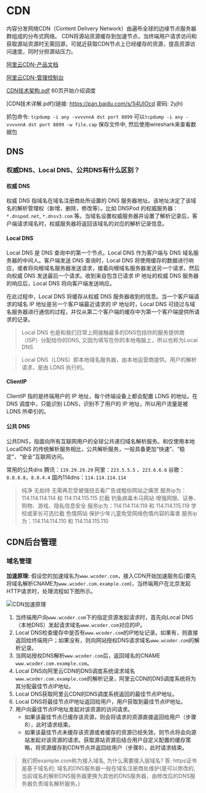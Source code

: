 # CDN
内容分发网络CDN（Content Delivery Network）由遍布全球的边缘节点服务器群组成的分布式网络。
CDN将源站资源缓存到加速节点，当终端用户请求访问和获取源站资源时无需回源，可就近获取CDN节点上已经缓存的资源，提高资源访问速度，同时分担源站压力。

[阿里云CDN-产品文档](https://help.aliyun.com/product/27099.html)

[阿里云CDN-管理控制台](https://cdn.console.aliyun.com/overview)

[CDN技术架构.pdf](https://developer.aliyun.com/ebook/7561) 60页开始介绍调度

[CDN技术详解.pdf](链接: https://pan.baidu.com/s/1i4UIOcd 密码: 2yjh)

抓包命令: `tcpdump -i any -vvvvnnA dst port 8899`
可以`tcpdump -i any -vvvvnnA dst port 8899 -w file.cap` 保存文件中, 然后使用wireshark来查看数据包

## DNS

### 权威DNS、Local DNS、公共DNS有什么区别？

#### 权威 DNS
权威 DNS 指域名在域名注册商处所设置的 DNS 服务器地址。该地址决定了该域名的解析管理权（新增，删除，修改等）。比如 DNSPod 的权威服务器：`*.dnspod.net`, `*.dnsv3.com` 等。当域名设置权威服务器并设置了解析记录后，客户端请求域名时，权威服务器将返回该域名的对应的解析记录信息。

#### Local DNS
Local DNS 是 DNS 查询中的第一个节点。Local DNS 作为客户端与 DNS 域名服务器的中间人。客户端发送 DNS 查询时，Local DNS 将使用缓存的数据进行响应，或者将向根域名服务器发送请求，接着向根域名服务器发送另一个请求，然后向权威 DNS 发送最后一个请求。收到来自包含已请求 IP 地址的权威 DNS 服务器的响应后，Local DNS 将向客户端发送响应。

在此过程中，Local DNS 将缓存从权威 DNS 服务器收到的信息。当一个客户端请求的域名 IP 地址是另一个客户端最近请求的 IP 地址时，Local DNS 可绕过与域名服务器进行通信的过程，并仅从第二个客户端的缓存中为第一个客户端提供所请求的记录。

> Local DNS 也是和我们日常上网接触最多的DNS包括你的服务提供商（ISP）分配给你的DNS, 又因为填写在你的本地电脑上，所以也称为Local DNS

> Local DNS（LDNS）即本地域名服务器，由本地运营商提供。用户的解析请求，是由 LDNS 执行的。

#### ClientIP
ClientIP 指的是终端用户的 IP 地址，每个终端设备上都会配置 LDNS 的地址。在 DNS 调度中，只能识别 LDNS，识别不了用户的 IP 地址，所以用户流量是被 LDNS 所牵引的。

#### 公共 DNS
公共DNS，指面向所有互联网用户的全球公共递归域名解析服务。和仅使用本地 LocalDNS 的传统解析服务相比，公共解析服务，一般具备更加“快速”、“稳定”、“安全”互联网访问。

常用的公共dns
腾讯：`119.29.29.29`
阿里：`223.5.5.5` 、`223.6.6.6`
谷歌：`8.8.8.8`，`8.8.4.4`
国内114dns：`114.114.114.114`

> 纯净 无劫持 无需再忍受被强扭去看广告或粗俗网站之痛苦
服务ip为：114.114.114.114 和 114.114.115.115
拦截 钓鱼病毒木马网站 增强网银、证券、购物、游戏、隐私信息安全
服务ip为：114.114.114.119 和 114.114.115.119
学校或家长可选拦截 色情网站 保护少年儿童免受网络色情内容的毒害
服务ip为：114.114.114.110 和 114.114.115.110

## CDN后台管理

### 域名管理

**加速原理:**
假设您的加速域名为`www.wcoder.com`，接入CDN开始加速服务后(要先将域名解析CNAME为`www.wcoder.com.example.com`)，当终端用户在北京发起HTTP请求时，处理流程如下图所示。

![CDN加速原理](CDN加速原理.drawio)

1. 当终端用户向`www.wcoder.com`下的指定资源发起请求时，首先向Local DNS（本地DNS）发起请求域名`www.wcoder.com`对应的IP。
2. Local DNS检查缓存中是否有`www.wcoder.com`的IP地址记录。如果有，则直接返回给终端用户；如果没有，则向网站授权DNS请求域名`www.wcoder.com`的解析记录。
3. 当网站授权DNS解析`www.wcoder.com`后，返回域名的CNAME `www.wcoder.com.example.com`。
4. Local DNS向阿里云CDN的DNS调度系统请求域名`www.wcoder.com.example.com`的解析记录，阿里云CDN的DNS调度系统将为其分配最佳节点IP地址。
5. Local DNS获取阿里云CDN的DNS调度系统返回的最佳节点IP地址。
6. Local DNS将最佳节点IP地址返回给用户，用户获取到最佳节点IP地址。
7. 用户向最佳节点IP地址发起对该资源的访问请求。
    - 如果该最佳节点已缓存该资源，则会将请求的资源直接返回给用户（步骤8），此时请求结束。
    - 如果该最佳节点未缓存该资源或者缓存的资源已经失效，则节点将会向源站发起对该资源的请求。获取源站资源后结合用户自定义配置的缓存策略，将资源缓存到CDN节点并返回给用户（步骤8），此时请求结束。

> 我们把example.com称为接入域名, 为什么需要接入层域名? 答: https证书是基于域名的; 
> 域名的DNS服务器一般在域名注册商处维护(是可以修改的, 当前域名的解析DNS服务器更换为其他的DNS服务器，由修改后的DNS服务器负责域名解析服务。)


